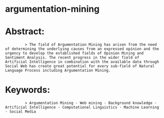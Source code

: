 # argumentation-mining

# Abstract:
             > The field of Argumentation Mining has arisen from the need of determining the underlying causes from an expressed opinion and the urgency to develop the established fields of Opinion Mining and Sentiment Analysis. The recent progress in the wider field of Artificial Intelligence in combination with the available data through Social Web has create great potential for every sub-field of Natural Language Process including Argumentation Mining.
              
# Keywords:               
             > Argumentation Mining · Web mining · Background knowledge · Artificial Intelligence · Computational Linguistics · Machine Learning · Social Media
              
